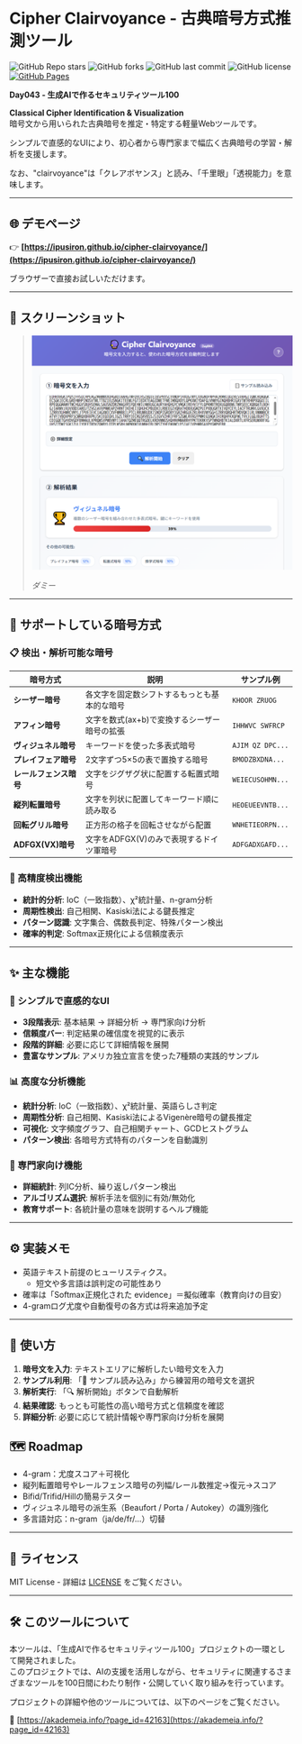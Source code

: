 # Cipher Clairvoyance - 古典暗号方式推測ツール

![GitHub Repo stars](https://img.shields.io/github/stars/ipusiron/cipher-clairvoyance?style=social)
![GitHub forks](https://img.shields.io/github/forks/ipusiron/cipher-clairvoyance?style=social)
![GitHub last commit](https://img.shields.io/github/last-commit/ipusiron/cipher-clairvoyance)
![GitHub license](https://img.shields.io/github/license/ipusiron/cipher-clairvoyance)
[![GitHub Pages](https://img.shields.io/badge/demo-GitHub%20Pages-blue?logo=github)](https://ipusiron.github.io/cipher-clairvoyance/)


**Day043 - 生成AIで作るセキュリティツール100**

**Classical Cipher Identification & Visualization**  
暗号文から用いられた古典暗号を推定・特定する軽量Webツールです。

シンプルで直感的なUIにより、初心者から専門家まで幅広く古典暗号の学習・解析を支援します。

なお、"clairvoyance"は「クレアボヤンス」と読み、「千里眼」「透視能力」を意味します。

---

## 🌐 デモページ

👉 **[https://ipusiron.github.io/cipher-clairvoyance/](https://ipusiron.github.io/cipher-clairvoyance/)**

ブラウザーで直接お試しいただけます。

---

## 📸 スクリーンショット

> ![ダミー](assets/screenshot.png)  
>
> *ダミー*

---

## 🔐 サポートしている暗号方式

### 📋 検出・解析可能な暗号

| 暗号方式 | 説明 | サンプル例 |
|----------|------|------------|
| **シーザー暗号** | 各文字を固定数シフトするもっとも基本的な暗号 | `KHOOR ZRUOG` |
| **アフィン暗号** | 文字を数式(ax+b)で変換するシーザー暗号の拡張 | `IHHWVC SWFRCP` |
| **ヴィジュネル暗号** | キーワードを使った多表式暗号 | `AJIM QZ DPC...` |
| **プレイフェア暗号** | 2文字ずつ5×5の表で置換する暗号 | `BMODZBXDNA...` |
| **レールフェンス暗号** | 文字をジグザグ状に配置する転置式暗号 | `WEIECUSOHMN...` |
| **縦列転置暗号** | 文字を列状に配置してキーワード順に読み取る | `HEOEUEEVNTB...` |
| **回転グリル暗号** | 正方形の格子を回転させながら配置 | `WNHETIEORPN...` |
| **ADFGX(VX)暗号** | 文字をADFGX(V)のみで表現するドイツ軍暗号 | `ADFGADXGAFD...` |

### 🎯 高精度検出機能

- **統計的分析**: IoC（一致指数）、χ²統計量、n-gram分析
- **周期性検出**: 自己相関、Kasiski法による鍵長推定
- **パターン認識**: 文字集合、偶数長判定、特殊パターン検出
- **確率的判定**: Softmax正規化による信頼度表示

---

## ✨ 主な機能

### 🎯 シンプルで直感的なUI
- **3段階表示**: 基本結果 → 詳細分析 → 専門家向け分析
- **信頼度バー**: 判定結果の確信度を視覚的に表示
- **段階的詳細**: 必要に応じて詳細情報を展開
- **豊富なサンプル**: アメリカ独立宣言を使った7種類の実践的サンプル

### 📊 高度な分析機能
- **統計分析**: IoC（一致指数）、χ²統計量、英語らしさ判定
- **周期性分析**: 自己相関、Kasiski法によるVigenère暗号の鍵長推定
- **可視化**: 文字頻度グラフ、自己相関チャート、GCDヒストグラム
- **パターン検出**: 各暗号方式特有のパターンを自動識別

### 🔬 専門家向け機能
- **詳細統計**: 列IC分析、繰り返しパターン検出
- **アルゴリズム選択**: 解析手法を個別に有効/無効化
- **教育サポート**: 各統計量の意味を説明するヘルプ機能

---

## ⚙ 実装メモ
- 英語テキスト前提のヒューリスティクス。
  - 短文や多言語は誤判定の可能性あり
- 確率は「Softmax正規化された evidence」＝擬似確率（教育向けの目安）
- 4-gramログ尤度や自動復号の各方式は将来追加予定

---

## 🚀 使い方

1. **暗号文を入力**: テキストエリアに解析したい暗号文を入力
2. **サンプル利用**: 「📄 サンプル読み込み」から練習用の暗号文を選択
3. **解析実行**: 「🔍 解析開始」ボタンで自動解析
4. **結果確認**: もっとも可能性の高い暗号方式と信頼度を確認
5. **詳細分析**: 必要に応じて統計情報や専門家向け分析を展開

## 🗺 Roadmap

- 4-gram：尤度スコア＋可視化
- 縦列転置暗号やレールフェンス暗号の列幅/レール数推定→復元→スコア
- Bifid/Trifid/Hillの簡易テスター
- ヴィジュネル暗号の派生系（Beaufort / Porta / Autokey）の識別強化
- 多言語対応：n-gram（ja/de/fr/…）切替

---

## 📄 ライセンス

MIT License - 詳細は [LICENSE](LICENSE) をご覧ください。

---

## 🛠 このツールについて

本ツールは、「生成AIで作るセキュリティツール100」プロジェクトの一環として開発されました。  
このプロジェクトでは、AIの支援を活用しながら、セキュリティに関連するさまざまなツールを100日間にわたり制作・公開していく取り組みを行っています。

プロジェクトの詳細や他のツールについては、以下のページをご覧ください。

🔗 [https://akademeia.info/?page_id=42163](https://akademeia.info/?page_id=42163)